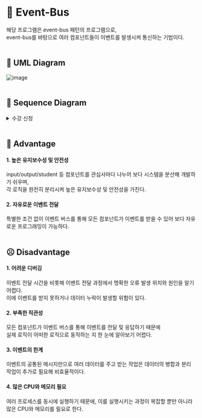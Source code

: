 # 💙 Event-Bus

해당 프로그램은 event-bus 패턴의 프로그램으로,  
event-bus를 바탕으로 여러 컴포넌트들이 이벤트를 발생시켜 통신하는 기법이다.
<br>
<br>

## 🔎 UML Diagram
![image](https://user-images.githubusercontent.com/90022940/207903730-d88e5c70-15f9-4b2d-9d7d-0e6a44d8b23c.png)
<br>
<br>

## 🔎 Sequence Diagram
<details>
<summary>수강 신청</summary>
<br>
<img src="https://user-images.githubusercontent.com/90022940/207903755-e94541a8-6ac5-4e40-a16b-5b5bd088b21e.png"/>
<br>
</details>
<br>

## 🙂 Advantage

#### 1. 높은 유지보수성 및 안전성
 input/output/student 등 컴포넌트를 관심사마다 나누어 보다 시스템을 분산해 개발하기 쉬우며,  
 각 로직을 완전히 분리시켜 높은 유지보수성 및 안전성을 가진다.

#### 2. 자유로운 이벤트 전달
특별한 조건 없이 이벤트 버스를 통해 모든 컴포넌트가 이벤트를 받을 수 있어 보다 자유로운 프로그래밍이 가능하다. 
<br><br>

## ☹ Disadvantage

#### 1. 어려운 디버깅
이벤트 전달 시간을 비롯해 이벤트 전달 과정에서 명확한 오류 발생 위치와 원인을 알기 어렵다.  
이에 이벤트를 받지 못하거나 데이터 누락이 발생할 위험이 있다.

#### 2. 부족한 직관성
모든 컴포넌트가 이벤트 버스를 통해 이벤트를 전달 및 응답하기 때문에  
실제 로직이 어떠한 로직으로 동작하는 지 한 눈에 알아보기 어렵다.

#### 3. 이벤트의 한계
이벤트의 공통된 메시지만으로 여러 데이터를 주고 받는 작업은 데이터의 병합과 분리 작업이 추가로 필요해 비효율적이다.

#### 4. 많은 CPU와 메모리 필요
여러 프로세스를 동시에 실행하기 때문에, 이를 실행시키는 과정이 복잡할 뿐만 아니라 많은 CPU와 메모리를 필요로 한다.

